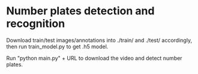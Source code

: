 # Number plates detection and recognition

Download train/test images/annotations into ./train/ and ./test/ accordingly, then run train_model.py to get .h5 model.

Run "python main.py" + URL to download the video and detect number plates.
